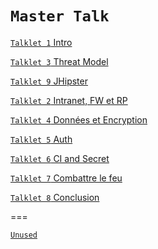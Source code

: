 `Master Talk`
====


[`Talklet 1` Intro](talklet.1.intro.md) 

[`Talklet 3` Threat Model](talklet.3.threat.model.md)

[`Talklet 9` JHipster](talklet.9.JHipster.md)

[`Talklet 2` Intranet, FW et RP](talklet.2.intranet.md) 

[`Talklet 4` Données et Encryption](talklet.4.data.md)

[`Talklet 5` Auth](talklet.5.auth.md)

[`Talklet 6` CI and Secret](talklet.6.ci.md)
 
[`Talklet 7` Combattre le feu](talklet.7.firemen.md) 

[`Talklet 8` Conclusion](talklet.8.conclusion.md) 


===

[`Unused`](unused.md)